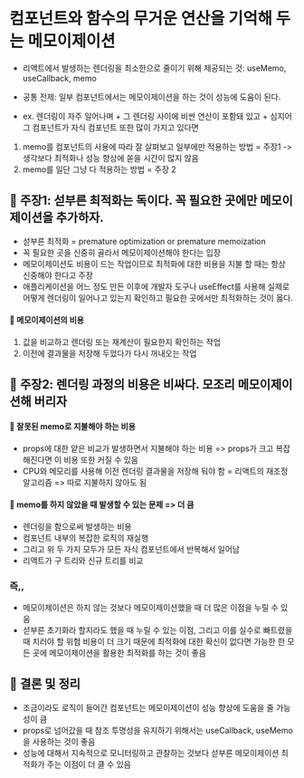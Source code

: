 # 컴포넌트와 함수의 무거운 연산을 기억해 두는 메모이제이션

- 리액트에서 발생하는 렌더링을 최소한으로 줄이기 위해 제공되는 것: useMemo, useCallback, memo

- 공통 전제: 일부 컴포넌트에서는 메모이제이션을 하는 것이 성능에 도움이 된다.
- ex. 렌더링이 자주 일어나며 + 그 렌더링 사이에 비싼 연산이 포함돼 있고 + 심지어 그 컴포넌트가 자식 컴포넌트 또한 많이 가지고 있다면

1. memo를 컴포넌트의 사용에 따라 잘 살펴보고 일부에만 적용하는 방법 = 주장1 -> 생각보다 최적화나 성능 향상에 쏟을 시간이 많지 않음
2. memo를 일단 그냥 다 적용하는 방법 = 주장 2

## 🎀 주장1: 섣부른 최적화는 독이다. 꼭 필요한 곳에만 메모이제이션을 추가하자.

- 섣부른 최적화 = premature optimization or premature memoization
- 꼭 필요한 곳을 신중히 골라서 메모이제이션해야 한다는 입장
- 메모이제이션도 비용이 드는 작업이므로 최적화에 대한 비용을 지불 할 때는 항상 신중해야 한다고 주장
- 애플리케이션을 어느 정도 만든 이후에 개발자 도구나 useEffect를 사용해 실제로 어떻게 렌더링이 일어나고 있는지 확인하고 필요한 곳에서만 최적화하는 것이 옳다.

#### 🤔 메모이제이션의 비용

1. 값을 비교하고 렌더링 또는 재계산이 필요한지 확인하는 작업
2. 이전에 결과물을 저장해 두었다가 다시 꺼내오는 작업

## 🎀 주장2: 렌더링 과정의 비용은 비싸다. 모조리 메모이제이션해 버리자

#### 🤔 잘못된 memo로 지불해야 하는 비용

- props에 대한 얕은 비교가 발생하면서 지불해야 하는 비용 => props가 크고 복잡해진다면 이 비용 또한 커질 수 있음
- CPU와 메모리를 사용해 이전 렌더링 결과물을 저장해 둬야 함 = 리액트의 재조정 알고리즘 => 따로 지불하지 않아도 됨

#### 🤔 memo를 하지 않았을 때 발생할 수 있는 문제 => 더 큼

- 렌더링을 함으로써 발생하는 비용
- 컴포넌트 내부의 복잡한 로직의 재실행
- 그리고 위 두 가지 모두가 모든 자식 컴포넌트에서 반복해서 일어남
- 리액트가 구 트리와 신규 트리를 비교

### 즉,,

- 메모이제이션은 하지 않는 것보다 메모이제이션했을 때 더 많은 이점을 누릴 수 있음
- 섣부른 초기화라 할지라도 했을 때 누릴 수 있는 이점, 그리고 이를 실수로 빠트렸을 때 치러야 할 위험 비용이 더 크기 때문에 최적화에 대한 확신이 없다면 가능한 한 모든 곳에 메모이제이션을 활용한 최적화를 하는 것이 좋음

## 🎀 결론 및 정리

- 조금이라도 로직이 들어간 컴포넌트는 메모이제이션이 성능 향상에 도움을 줄 가능성이 큼
- props로 넘어갔을 때 참조 투명성을 유지하기 위해서는 useCallback, useMemo을 사용하는 것이 좋음
- 성능에 대해서 지속적으로 모니터링하고 관찰하는 것보다 섣부른 메모이제이션 최적화가 주는 이점이 더 클 수 있음
